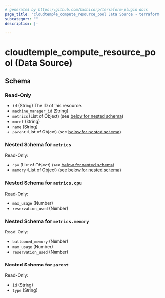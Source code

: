 ```yaml
---
# generated by https://github.com/hashicorp/terraform-plugin-docs
page_title: "cloudtemple_compute_resource_pool Data Source - terraform-provider-cloudtemple"
subcategory: ""
description: |-
  
---
```


# cloudtemple_compute_resource_pool (Data Source)





<!-- schema generated by tfplugindocs -->
## Schema

### Read-Only

- `id` (String) The ID of this resource.
- `machine_manager_id` (String)
- `metrics` (List of Object) (see [below for nested schema](#nestedatt--metrics))
- `moref` (String)
- `name` (String)
- `parent` (List of Object) (see [below for nested schema](#nestedatt--parent))

<a id="nestedatt--metrics"></a>
### Nested Schema for `metrics`

Read-Only:

- `cpu` (List of Object) (see [below for nested schema](#nestedobjatt--metrics--cpu))
- `memory` (List of Object) (see [below for nested schema](#nestedobjatt--metrics--memory))

<a id="nestedobjatt--metrics--cpu"></a>
### Nested Schema for `metrics.cpu`

Read-Only:

- `max_usage` (Number)
- `reservation_used` (Number)


<a id="nestedobjatt--metrics--memory"></a>
### Nested Schema for `metrics.memory`

Read-Only:

- `ballooned_memory` (Number)
- `max_usage` (Number)
- `reservation_used` (Number)



<a id="nestedatt--parent"></a>
### Nested Schema for `parent`

Read-Only:

- `id` (String)
- `type` (String)


